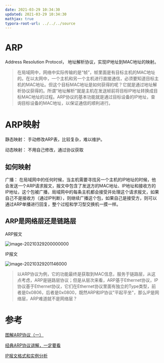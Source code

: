 ```yaml
---
date: 2021-03-29 10:34:30
updated: 2021-03-29 10:34:30
mathjax: true
typora-root-url: ../../../source
---
```


# ARP

Address Resolution Protocol， 地址解析协议，实现IP地址到MAC地址的映射。

>在局域网中，网络中实际传输的是“帧”，帧里面是有目标主机的MAC地址的。在以太网中，一个主机和另一个主机进行直接通信，必须要知道目标主机的MAC地址。但这个目标MAC地址是如何获得的呢？它就是通过地址解析协议获得的。所谓“地址解析”就是主机在发送帧前将目标IP地址转换成目标MAC地址的过程。ARP协议的基本功能就是通过目标设备的IP地址，查询目标设备的MAC地址，以保证通信的顺利进行。

<!-- more -->

# ARP映射

静态映射： 手动修改ARP表，比较复杂，难以维护。

动态映射： 不用自己修改，通过协议获取

## 如何映射

广播： 在局域网中的任何时候，当主机需要寻找另一个主机的IP地址的时候，他会发送一个ARP请求报文，报文中包含了发送方的MAC地址、IP地址和接收方的IP地址，这个包被广播，局域网中的每条主机都会接受并处理这个请求报文，如果自己不是接收方（通过IP判断），则继续广播这个包，如果自己是接受方，则可以通过ARP单播进行回复，整个过程和学习型交换机一摸一样。







## ARP是网络层还是链路层

ARP报文

![image-20210329200000000](/images/image-20210329200000000.png)

IP报文

![image-20210329201146000](/images/image-20210329201146000.png)

> 以ARP协议为例，它的功能最终是获取到MAC信息，服务于链路层，从这点考虑，ARP是链路层协议；但是从层次来看，ARP基于Ethernet协议，IP协议基于Ethernet协议，它们在Ethernet协议里面有独立的Type类型，前者是0x0806，后者是0x0800，既然ARP和IP协议"平起平坐"，那么IP是网络层，ARP难道就不是网络层？


# 参考

[图解ARP协议（一）](https://zhuanlan.zhihu.com/p/28771785)

[经典ARP协议讲解，一定要看](https://blog.csdn.net/weixin_30951389/article/details/96950806?utm_medium=distribute.pc_relevant.none-task-blog-2%7Edefault%7EBlogCommendFromMachineLearnPai2%7Edefault-3.control&dist_request_id=&depth_1-utm_source=distribute.pc_relevant.none-task-blog-2%7Edefault%7EBlogCommendFromMachineLearnPai2%7Edefault-3.control)

[IP报文格式和实例分析](https://blog.csdn.net/deramer1/article/details/73410019)




